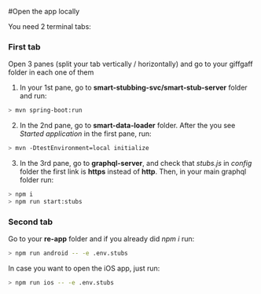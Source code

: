 #Open the app locally

You need 2 terminal tabs:
### First tab
Open 3 panes (split your tab vertically / horizontally) and go to your giffgaff folder in each one of them
1. In your 1st pane, go to **smart-stubbing-svc/smart-stub-server** folder and run:
```sh
> mvn spring-boot:run
```
2. In the 2nd pane, go to **smart-data-loader** folder. After the you see _Started application_ in the first pane, run:
```sh
> mvn -DtestEnvironment=local initialize
```
3. In the 3rd pane, go to **graphql-server**, and check that _stubs.js_ in _config_ folder the first link is **https** instead of **http**. Then, in your main graphql folder run:
```sh
> npm i
> npm run start:stubs
```

### Second tab
Go to your **re-app** folder and if you already did _npm i_ run:

```sh
> npm run android -- -e .env.stubs
```

In case you want to open the iOS app, just run:
```sh
> npm run ios -- -e .env.stubs
```
